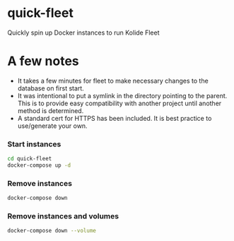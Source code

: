 # quick-fleet
Quickly spin up Docker instances to run Kolide Fleet

# A few notes
- It takes a few minutes for fleet to make necessary changes to the database on first start. 
- It was intentional to put a symlink in the directory pointing to the parent. This is to provide easy compatibility with another project until another method is determined.
- A standard cert for HTTPS has been included. It is best practice to use/generate your own.


### Start instances
```sh
cd quick-fleet
docker-compose up -d
```

### Remove instances
```sh
docker-compose down
```

### Remove instances and volumes
```sh
docker-compose down --volume
```